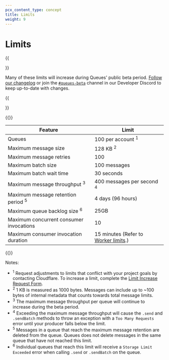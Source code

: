 ```yaml
---
pcx_content_type: concept
title: Limits
weight: 9
---
```


# Limits

{{<Aside type="note">}}

Many of these limits will increase during Queues' public beta period. [Follow our changelog](https://developers.cloudflare.com/queues/changelog/) or join the [`#queues-beta`](https://discord.gg/rrZXVVcKQF) channel in our Developer Discord to keep up-to-date with changes.

{{</Aside>}}

{{<table-wrap>}}

| Feature                                         | Limit                                   |
| ----------------------------------------------- | --------------------------------------- |
| Queues                                          | 100 per account <sup>1</sup>            |
| Maximum message size                            | 128 KB <sup>2</sup>                     |
| Maximum message retries                         | 100                                     |
| Maximum batch size                              | 100 messages                            |
| Maximum batch wait time                         | 30 seconds                              |
| Maximum message throughput <sup>3</sup>         | 400 messages per second <sup>4</sup>    |
| Maximum message retention period <sup>5</sup>   | 4 days (96 hours)                       | 
| Maximum queue backlog size <sup>6</sup>         | 25GB                                    | 
| Maximum concurrent consumer invocations         | 10                                      | 
| Maximum consumer invocation duration            | 15 minutes (Refer to [Worker limits](/workers/platform/limits/#cpu-runtime).)  | 


{{</table-wrap>}}

Notes:

* <sup>1</sup> Request adjustments to limits that conflict with your project goals by contacting Cloudflare. To increase a limit, complete the [Limit Increase Request Form](https://docs.google.com/forms/d/e/1FAIpQLSd_fwAVOboH9SlutMonzbhCxuuuOmiU1L_I5O2CFbXf_XXMRg/viewform).
* <sup>2</sup> 1 KB is measured as 1000 bytes. Messages can include up to ~100 bytes of internal metadata that counts towards total message limits.
* <sup>3</sup> The maximum message throughput per queue will continue to increase during the beta period.
* <sup>4</sup> Exceeding the maximum message throughput will cause the `.send` and `.sendBatch` methods to throw an exception with a `Too Many Requests` error until your producer falls below the limit.
* <sup>5</sup> Messages in a queue that reach the maximum message retention are deleted from the queue. Queues does not delete messages in the same queue that have not reached this limit.
* <sup>6</sup> Individual queues that reach this limit will receive a `Storage Limit Exceeded` error when calling `.send` or `.sendBatch` on the queue.
